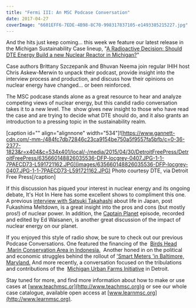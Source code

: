 ```yaml
---
title: "Fermi III: An MSC Podcase Conversation"
date: 2017-04-27
coverImage: "6601EFF6-7EDE-4B98-8C70-998317837105-e1493385215227.jpg"
---
```


And the hits just keep coming... this week we feature our latest release in the Michigan Sustainability Case lineup, "[A Radioactive Decision: Should DTE Energy Build a new Nuclear Reactor in Michigan?](https://www.learnmsc.org/cases/dte-fermi-iii)"

Case authors Brittany Szczepanik and Bhuvan Neema join regular IHIH host Chris Askew-Merwin to unpack their podcast, provide insight into the interview process and production, and discuss how their opinions on nuclear energy have changed... or been reinforced.

The MSC podcase stands alone as a great resource to hear and analyze competing views of nuclear energy, but this candid radio conversation takes it to a new level. The  show gives new insight to those who have read the case and are trying to decide what DTE should do, and it also grants an introduction to a pressing topic in the sustainability realm.

\[caption id="" align="alignnone" width="534"\]![https://www.gannett-cdn.com/-mm-/484fc7db72846c23ca9154be750a5f9557fa5bfb/c=0-36-2377-1823&r=x404&c=534x401/local/-/media/2015/04/30/DetroitFreePress/DetroitFreePress/635660148826035536-DFP-locgrey-0407.JPG-1-1-7PAECD73-L591721162.JPG](images/635660148826035536-DFP-locgrey-0407.JPG-1-1-7PAECD73-L591721162.JPG) Photo courtesy DTE, via Detroit Free Press\[/caption\]

If this discussion has piqued your interest in nuclear energy and its ongoing debate, It's Hot In Here has some excellent shows to compliment this one.  A previous [interview with Satsuki Takahashi](http://www.hotinhere.us/podcast/09-11-2015-fukashima-and-fisheries-responses-to-environmental-disaster-in-contemporary-japan/) about life in Japan, post Fukashima Meltdown, is a great insight into the pros and cons (but mostly pros!) of nuclear power. In addition, the [Captain Planet](http://www.hotinhere.us/podcast/the-power-is-yours-popular-environmental-narratives-and-the-legacy-of-captain-planet/) episode, recorded and edited by Ed Waisanen, is another great discussion of the impact of nuclear energy on our planet.

If you enjoyed this style of radio show, be sure to check out our previous Podcase Conversations. One featured the financing of the  [Birds Head  Marin Conservation Area in Indonesia.](http://www.hotinhere.us/podcast/financing-biodiversity-conservation-the-case-of-the-birds-head-seascape/)  Another honed in on the political and economic struggles behind the rollout of ['Smart Meters 'in Baltimore, Maryland.](http://www.hotinhere.us/podcast/baltimore-an-msc-podcase-conversation/) And more recently, a conversation focused on the tribulations and contributions of the  [Michigan Urban Farms Initiative](http://www.hotinhere.us/podcast/farming-in-motown/) in Detroit.

Stay tuned for more, and find more information about how to make or use cases at [www.teachmsc.or](http://www.teachmsc.org)g or see our whole case catalogue, available open access at [www.learnmsc.org](http://www.learnmsc.org).
